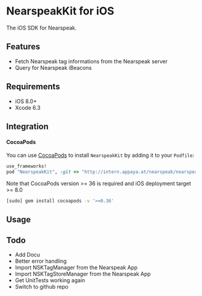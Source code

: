 # NearspeakKit for iOS

The iOS SDK for Nearspeak.

## Features

* Fetch Nearspeak tag informations from the Nearspeak server
* Query for Nearspeak iBeacons

## Requirements
- iOS 8.0+
- Xcode 6.3

## Integration

#### CocoaPods
You can use [CocoaPods](http://cocoapods.org) to install `NearspeakKit` by adding it to your `Podfile`:
```ruby
use_frameworks!
pod "NearspeakKit", :git => "http://intern.appaya.at/nearspeak/nearspeakkit-ios.git"
```

Note that CocoaPods version >= 36 is required and iOS deployment target >= 8.0
```bash
[sudo] gem install cocoapods -v '>=0.36'
```

## Usage

## Todo

* Add Docu
* Better error handling
* Import NSKTagManager from the Nearspeak App
* Import NSKTagStoreManager from the Nearspeak App
* Get UnitTests working again
* Switch to github repo
